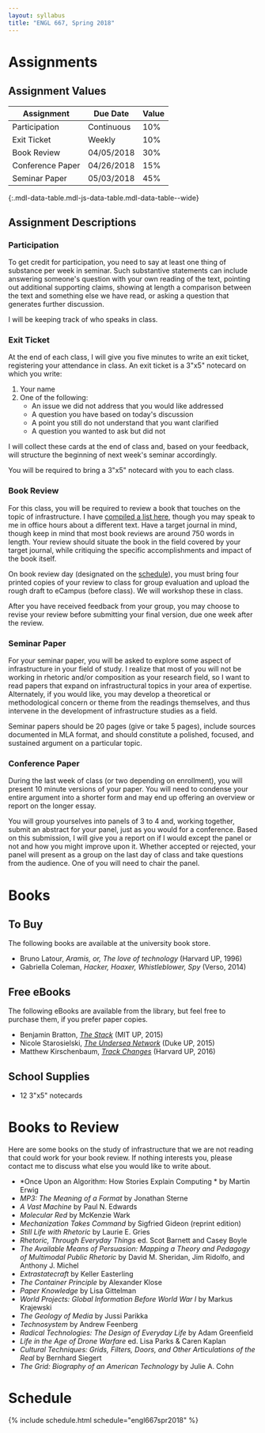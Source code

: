 ```yaml
---
layout: syllabus
title: "ENGL 667, Spring 2018"
---
```

# Assignments

## Assignment Values

| Assignment       | Due Date      | Value |
|------------------|---------------|-------|
| Participation    | Continuous    | 10%   |
| Exit Ticket      | Weekly        | 10%   |
| Book Review      | 04/05/2018    | 30%   |
| Conference Paper | 04/26/2018    | 15%   |
| Seminar Paper    | 05/03/2018    | 45%   |
{:.mdl-data-table.mdl-js-data-table.mdl-data-table--wide}

## Assignment Descriptions

### Participation

To get credit for participation, you need to say at least one thing of substance per week in seminar. Such substantive statements can include answering someone's question with your own reading of the text, pointing out additional supporting claims, showing at length a comparison between the text and something else we have read, or asking a question that generates further discussion.

I will be keeping track of who speaks in class.

### Exit Ticket

At the end of each class, I will give you five minutes to write an exit ticket, registering your attendance in class. An exit ticket is a 3"x5" notecard on which you write:

1. Your name
2. One of the following:
    * An issue we did not address that you would like addressed
    * A question you have based on today's discussion
    * A point you still do not understand that you want clarified
    * A question you wanted to ask but did not

I will collect these cards at the end of class and, based on your feedback, will structure the beginning of next week's seminar accordingly.

You will be required to bring a 3"x5" notecard with you to each class.

### Book Review

For this class, you will be required to review a book that touches on the topic of infrastructure. I have [compiled a list here](reviews.html), though you may speak to me in office hours about a different text. Have a target journal in mind, though keep in mind that most book reviews are around 750 words in length. Your review should situate the book in the field covered by your target journal, while critiquing the specific accomplishments and impact of the book itself.

On book review day (designated on the [schedule](schedule.html)), you must bring four printed copies of your review to class for group evaluation and upload the rough draft to eCampus (before class). We will workshop these in class.

After you have received feedback from your group, you may choose to revise your review before submitting your final version, due one week after the review.

### Seminar Paper

For your seminar paper, you will be asked to explore some aspect of infrastructure in your field of study. I realize that most of you will not be working in rhetoric and/or composition as your research field, so I want to read papers that expand on infrastructural topics in your area of expertise. Alternately, if you would like, you may develop a theoretical or methodological concern or theme from the readings themselves, and thus intervene in the development of infrastructure studies as a field.

Seminar papers should be 20 pages (give or take 5 pages), include sources documented in MLA format, and should constitute a polished, focused, and sustained argument on a particular topic.

### Conference Paper

During the last week of class (or two depending on enrollment), you will present 10 minute versions of your paper. You will need to condense your entire argument into a shorter form and may end up offering an overview or report on the longer essay.

You will group yourselves into panels of 3 to 4 and, working together, submit an abstract for your panel, just as you would for a conference. Based on this submission, I will give you a report on if I would except the panel or not and how you might improve upon it. Whether accepted or rejected, your panel will present as a group on the last day of class and take questions from the audience. One of you will need to chair the panel.
# Books

## To Buy

The following books are available at the university book store.

* Bruno Latour, *Aramis, or, The love of technology* (Harvard UP, 1996)
* Gabriella Coleman, *Hacker, Hoaxer, Whistleblower, Spy* (Verso, 2014)

## Free eBooks

The following eBooks are available from the library, but feel free to purchase them, if you prefer paper copies.

* Benjamin Bratton, [*The Stack*](http://web.a.ebscohost.com.ezproxy.library.tamu.edu/ehost/detail/detail?vid=0&sid=bfca56a1-6496-46ae-a194-555ccef902e3%40sessionmgr4007&bdata=JnNpdGU9ZWhvc3QtbGl2ZQ%3d%3d#AN=1179907&db=nlebk) (MIT UP, 2015)
* Nicole Starosielski, [*The Undersea Network*](http://ebookcentral.proquest.com.ezproxy.library.tamu.edu/lib/tamucs/detail.action?docID=1974178) (Duke UP, 2015)
* Matthew Kirschenbaum, [*Track Changes*](http://ebookcentral.proquest.com.ezproxy.library.tamu.edu/lib/tamucs/detail.action?docID=4510805) (Harvard UP, 2016)

## School Supplies

* 12 3"x5" notecards
# Books to Review

Here are some books on the study of infrastructure that we are not reading that could work for your book review. If nothing interests you, please contact me to discuss what else you would like to write about.

* *Once Upon an Algorithm: How Stories Explain Computing * by Martin Erwig
* *MP3: The Meaning of a Format* by Jonathan Sterne
* *A Vast Machine* by Paul N. Edwards
* *Molecular Red* by McKenzie Wark
* *Mechanization Takes Command* by Sigfried Gideon (reprint edition)
* *Still Life with Rhetoric* by Laurie E. Gries
* *Rhetoric, Through Everyday Things* ed. Scot Barnett and Casey Boyle
* *The Available Means of Persuasion: Mapping a Theory and Pedagogy of Multimodal Public Rhetoric* by David M. Sheridan, Jim Ridolfo, and Anthony J. Michel
* *Extrastatecraft* by Keller Easterling
* *The Container Principle* by Alexander Klose
* *Paper Knowledge* by Lisa Gittelman
* *World Projects: Global Information Before World War I* by Markus Krajewski
* *The Geology of Media* by Jussi Parikka
* *Technosystem* by Andrew Feenberg
* *Radical Technologies: The Design of Everyday Life* by Adam Greenfield
* *Life in the Age of Drone Warfare* ed. Lisa Parks & Caren Kaplan
* *Cultural Techniques: Grids, Filters, Doors, and Other Articulations of the Real* by Bernhard Siegert
* *The Grid: Biography of an American Technology* by Julie A. Cohn
# Schedule

{% include schedule.html schedule="engl667spr2018" %}